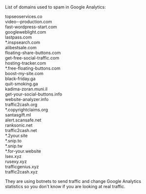 List of domains used to spam in Google Analytics:

topseoservices.co  
video--production.com  
fast-wordpress-start.com  
googleweblight.com  
lastpass.com  
*.inspsearch.com  
alibestsale.com  
floating-share-buttons.com  
get-free-social-traffic.com  
hosting-tracker.com  
*.free-floating-buttons.com  
boost-my-site.com  
black-friday.ga  
quit-smoking.ga  
kadima-zoran.muni.il  
get-your-social-buttons.info  
website-analyzer.info  
traffic2cash.org  
*.copyrightclaims.org  
santasgift.ml  
alert.scansafe.net  
ranksonic.net  
traffic2cash.net  
*.2your.site  
*.snip.to  
*.snip.tw  
*.for-your.website  
lsex.xyz  
rusexy.xyz  
trafficgenius.xyz  
traffic2cash.xyz  

They are using botnets to send traffic and change Google Analytics statistics so you don't know if you are looking at real traffic.
